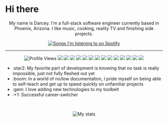 <h1>
    Hi there
</h1>
<p align="center">My name is Darcey. I'm a full-stack software engineer currently based in Phoenix, Arizona. I like music, cooking, reality TV and finishing side projects.</p>
<p align="center">
    <a href="https://github.com/kittinan/spotify-github-profile">
        <img alt="Songs I'm listening to on Spotify" src="https://spotify-github-profile.kittinanx.com/api/view?uid=grundy.darcey&cover_image=true&theme=default">
    </a>
</p>
<hr />
<p align ="center">
    <img alt="Profile Views" src="https://komarev.com/ghpvc/?username=grundydarcey&color=226CE0" />
    <img src="https://img.shields.io/badge/-HTML5-BB715B?style=flat&logo=html5&logoColor=white">
    <img src="https://img.shields.io/badge/-CSS3-E4AE44?style=flat&logo=css3&logoColor=white">
    <img src="https://img.shields.io/badge/-JavaScript-1B1725?style=flat&logo=javascript&logoColor=ffffff">
    <img src="https://img.shields.io/badge/-React-534B62?style=flat&logo=react&logoColor=00c8ff">
    <img src="https://img.shields.io/badge/-Express.js-226CE0?style=flat&logo=express">
    <img src="https://img.shields.io/badge/-Node.js-BB715B?style=flat&logo=Node.js&logoColor=white">
    <img src="http://img.shields.io/badge/-Git-E4AE44?style=flat&logo=git&logoColor=FFFFFF">
    <img src="http://img.shields.io/badge/-Github-1B1725?style=flat&logo=github&logoColor=FFFFFF">
    <img src="http://img.shields.io/badge/-VS%20Code-534B62?style=flat&logo=visual%20studio%20code&logoColor=white">
    <img src="https://img.shields.io/badge/-Vue-226CE0?style=flat&logo=vue.js&logoColor=00c8ff">
    <img src="https://img.shields.io/badge/-Jira-BB715B?style=flat&logo=jira&logoColor=00c8ff">
    <img src="https://img.shields.io/badge/-Gitlab-E4AE44?style=flat&logo=gitlab&logoColor=00c8ff">
    <img src="http://img.shields.io/badge/-Heroku-1B1725?style=flat&logo=heroku&logoColor=white">
    <img src="http://img.shields.io/badge/-Vercel-534B62?style=flat&logo=vercel&logoColor=white">
</p>
<p align="center">
<ul>
    <li>:star2: My favorite part of development is knowing that no task is really impossible, just not fully fleshed out yet</li>
    <li>:boom: In a world of no/low documentation, I pride myself on being able to self-teach and get up to speed quickly on unfamiliar projects</li>
    <li>:gem: I love adding new technologies to my toolbelt</li>
    <li>:+1: Successful career-switcher</li>
</ul>
</p>
<br />
<p align="center">    
    <img src="https://github-readme-stats.vercel.app/api?username=grundydarcey&theme=calm&show_icons=true" alt="My stats" />
</p>